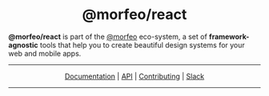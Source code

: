 <div align="center">
<h1>@morfeo/react</h1>
</div>

**@morfeo/react** is part of the [@morfeo](https://morfeo.dev) eco-system, a set of **framework-agnostic** tools that help you to create beautiful design systems for your web and mobile apps.

---

<div align="center">
  <a href="https://morfeo.dev">Documentation</a> |
  <a href="https://github.com/VLK-STUDIO/morfeo">API</a> |
  <a href="https://github.com/VLK-STUDIO/morfeo/blob/main/CONTRIBUTING.md">Contributing</a> |
  <a href="https://morfeo.slack.com">Slack</a>
</div>

---
